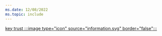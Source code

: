 ```yaml
---
ms.date: 12/08/2022
ms.topic: include
---
```


[key trust :::image type="icon" source="information.svg" border="false":::](../../hello-how-it-works-technology.md#key-trust "This trust type uses a raw key to authenticate the users to Active Directory. It's not required to issue certificates to users, but it's required to deploy certificates to domain controllers")
